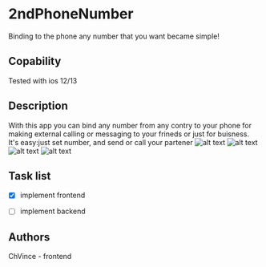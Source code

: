 # 2ndPhoneNumber

Binding to the phone any number that you want became simple!

## Copability

Tested with ios 12/13

## Description

With this app you can bind any number from any contry to your phone for making external calling or messaging to your frineds or just for buisness. It's easy:just set number, and send or call your partener
![alt text](https://user-images.githubusercontent.com/13170931/70052288-05aa6000-15e4-11ea-97b8-a8a9ecb3ab80.png)
![alt text](https://user-images.githubusercontent.com/13170931/70052747-0099e080-15e5-11ea-8fe4-392035cb3ab4.png)
![alt text](https://user-images.githubusercontent.com/13170931/70052295-09d67d80-15e4-11ea-8c1a-c28fd6027212.png)
![alt text](https://user-images.githubusercontent.com/13170931/70052303-0d6a0480-15e4-11ea-9faf-a89e6458435b.png) 


## Task list

- [x] implement frontend
- [ ] implement backend


## Authors

ChVince - frontend

